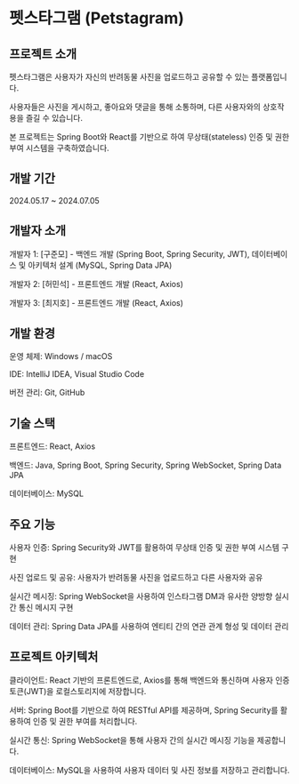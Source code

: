 # 펫스타그램 (Petstagram)



## 프로젝트 소개

펫스타그램은 사용자가 자신의 반려동물 사진을 업로드하고 공유할 수 있는 플랫폼입니다.

사용자들은 사진을 게시하고, 좋아요와 댓글을 통해 소통하며, 다른 사용자와의 상호작용을 즐길 수 있습니다.

본 프로젝트는 Spring Boot와 React를 기반으로 하여 무상태(stateless) 인증 및 권한 부여 시스템을 구축하였습니다.



## 개발 기간

2024.05.17 ~ 2024.07.05


## 개발자 소개

개발자 1: [구준모] - 백엔드 개발 (Spring Boot, Spring Security, JWT), 데이터베이스 및 아키텍처 설계 (MySQL, Spring Data JPA)

개발자 2: [허민석] - 프론트엔드 개발 (React, Axios)

개발자 3: [최지호] - 프론트엔드 개발 (React, Axios)


## 개발 환경

운영 체제: Windows / macOS

IDE: IntelliJ IDEA, Visual Studio Code

버전 관리: Git, GitHub



## 기술 스택

프론트엔드: React, Axios

백엔드: Java, Spring Boot, Spring Security, Spring WebSocket, Spring Data JPA

데이터베이스: MySQL



## 주요 기능

사용자 인증: Spring Security와 JWT를 활용하여 무상태 인증 및 권한 부여 시스템 구현

사진 업로드 및 공유: 사용자가 반려동물 사진을 업로드하고 다른 사용자와 공유

실시간 메시징: Spring WebSocket을 사용하여 인스타그램 DM과 유사한 양방향 실시간 통신 메시지 구현

데이터 관리: Spring Data JPA를 사용하여 엔티티 간의 연관 관계 형성 및 데이터 관리



## 프로젝트 아키텍처

클라이언트: React 기반의 프론트엔드로, Axios를 통해 백엔드와 통신하며 사용자 인증 토큰(JWT)을 로컬스토리지에 저장합니다.

서버: Spring Boot를 기반으로 하여 RESTful API를 제공하며, Spring Security를 활용하여 인증 및 권한 부여를 처리합니다.

실시간 통신: Spring WebSocket을 통해 사용자 간의 실시간 메시징 기능을 제공합니다.

데이터베이스: MySQL을 사용하여 사용자 데이터 및 사진 정보를 저장하고 관리합니다.
